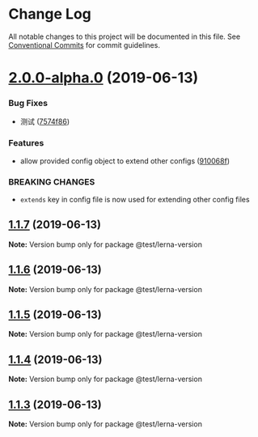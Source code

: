 # Change Log

All notable changes to this project will be documented in this file.
See [Conventional Commits](https://conventionalcommits.org) for commit guidelines.

# [2.0.0-alpha.0](https://github.com/joyerli/lerna-study/compare/v1.1.7...v2.0.0-alpha.0) (2019-06-13)


### Bug Fixes

* 测试 ([7574f86](https://github.com/joyerli/lerna-study/commit/7574f86))


### Features

* allow provided config object to extend other configs ([910068f](https://github.com/joyerli/lerna-study/commit/910068f))


### BREAKING CHANGES

* `extends` key in config file is now used for extending other config files





## [1.1.7](https://github.com/joyerli/lerna-study/compare/v1.1.6...v1.1.7) (2019-06-13)

**Note:** Version bump only for package @test/lerna-version





## [1.1.6](https://github.com/joyerli/lerna-study/compare/v1.1.5...v1.1.6) (2019-06-13)

**Note:** Version bump only for package @test/lerna-version





## [1.1.5](https://github.com/joyerli/lerna-study/compare/v1.1.4...v1.1.5) (2019-06-13)

**Note:** Version bump only for package @test/lerna-version





## [1.1.4](https://github.com/joyerli/lerna-study/compare/v1.1.3...v1.1.4) (2019-06-13)

**Note:** Version bump only for package @test/lerna-version





## [1.1.3](https://github.com/joyerli/lerna-study/compare/v1.1.2...v1.1.3) (2019-06-13)

**Note:** Version bump only for package @test/lerna-version
